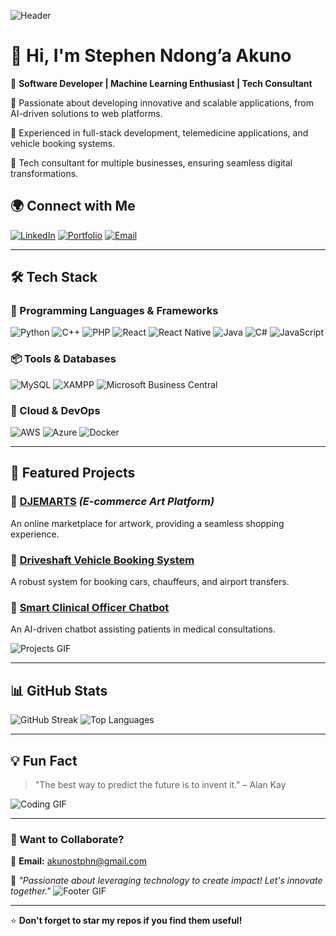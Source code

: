 ![Header](https://media.giphy.com/media/Y4ak9Ki2GZCbJxAnJD/giphy.gif)

# 👋 Hi, I'm Stephen Ndong’a Akuno

🚀 **Software Developer | Machine Learning Enthusiast | Tech Consultant**

🔹 Passionate about developing innovative and scalable applications, from AI-driven solutions to web platforms.

🔹 Experienced in full-stack development, telemedicine applications, and vehicle booking systems.

🔹 Tech consultant for multiple businesses, ensuring seamless digital transformations.

## 🌍 Connect with Me
[![LinkedIn](https://img.shields.io/badge/LinkedIn-Stephen_Akuno-blue?logo=linkedin)](https://www.linkedin.com/in/stephen-akuno-a611522b7?lipi=urn%3Ali%3Apage%3Ad_flagship3_profile_view_base_contact_details%3BTjX1dU7DQrKMJRj5V8K%2F7Q%3D%3D)
[![Portfolio](https://img.shields.io/badge/Portfolio-Website-green?logo=web)](https://mana.co.ke/portfolio?access=zSG1Rp%2BFYg9fewoKqXgokw%3D%3D)
[![Email](https://img.shields.io/badge/Email-akunostphn@gmail.com-red?logo=gmail)](mailto:akunostphn@gmail.com)

---

## 🛠️ Tech Stack

### 🚀 Programming Languages & Frameworks
![Python](https://img.shields.io/badge/Python-3776AB?style=for-the-badge&logo=python&logoColor=white)
![C++](https://img.shields.io/badge/C++-00599C?style=for-the-badge&logo=c%2B%2B&logoColor=white)
![PHP](https://img.shields.io/badge/PHP-777BB4?style=for-the-badge&logo=php&logoColor=white)
![React](https://img.shields.io/badge/React-61DAFB?style=for-the-badge&logo=react&logoColor=black)
![React Native](https://img.shields.io/badge/React_Native-61DAFB?style=for-the-badge&logo=react&logoColor=black)
![Java](https://img.shields.io/badge/Java-007396?style=for-the-badge&logo=java&logoColor=white)
![C#](https://img.shields.io/badge/C%23-239120?style=for-the-badge&logo=c-sharp&logoColor=white)
![JavaScript](https://img.shields.io/badge/JavaScript-F7DF1E?style=for-the-badge&logo=javascript&logoColor=black)

### 📦 Tools & Databases
![MySQL](https://img.shields.io/badge/MySQL-4479A1?style=for-the-badge&logo=mysql&logoColor=white)
![XAMPP](https://img.shields.io/badge/XAMPP-FB7A24?style=for-the-badge&logo=xampp&logoColor=black)
![Microsoft Business Central](https://img.shields.io/badge/Microsoft_Business_Central-00A4EF?style=for-the-badge&logo=microsoft&logoColor=white)

### 🚀 Cloud & DevOps
![AWS](https://img.shields.io/badge/AWS-232F3E?style=for-the-badge&logo=amazon-aws&logoColor=white)
![Azure](https://img.shields.io/badge/Azure-0078D4?style=for-the-badge&logo=microsoft-azure&logoColor=white)
![Docker](https://img.shields.io/badge/Docker-2496ED?style=for-the-badge&logo=docker&logoColor=white)

---

## 🚀 Featured Projects
### 🎨 [DJEMARTS](https://djemarts.us) *(E-commerce Art Platform)*
An online marketplace for artwork, providing a seamless shopping experience.

### 🚗 [Driveshaft Vehicle Booking System](https://driveshaft.com)
A robust system for booking cars, chauffeurs, and airport transfers.

### 🏥 [Smart Clinical Officer Chatbot](https://smartclinician.com)
An AI-driven chatbot assisting patients in medical consultations.

![Projects GIF](https://media.giphy.com/media/RbDKaczqWovIugyJmW/giphy.gif)

---

## 📊 GitHub Stats
![GitHub Streak](https://github-readme-streak-stats.herokuapp.com/?user=NewTechSteve&theme=dark&hide_border=false)
![Top Languages](https://github-readme-stats.vercel.app/api/top-langs/?username=NewTechSteve&layout=compact&theme=dark)

---

## 💡 Fun Fact

> "The best way to predict the future is to invent it." – Alan Kay

![Coding GIF](https://media.giphy.com/media/qgQUggAC3Pfv687qPC/giphy.gif)

---

### 📩 Want to Collaborate?
📧 **Email:** akunostphn@gmail.com

🔹 *"Passionate about leveraging technology to create impact! Let's innovate together."*
![Footer GIF](https://media.giphy.com/media/fAnzw6YK33jMwzp5wp/giphy.gif)

---

⭐ **Don't forget to star my repos if you find them useful!**
